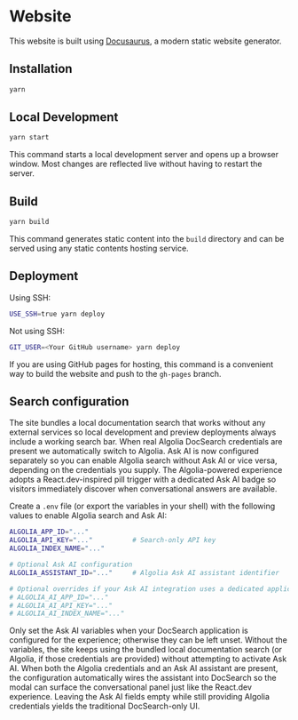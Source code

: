 # Website

This website is built using [Docusaurus](https://docusaurus.io/), a modern static website generator.

## Installation

```bash
yarn
```

## Local Development

```bash
yarn start
```

This command starts a local development server and opens up a browser window. Most changes are reflected live without having to restart the server.

## Build

```bash
yarn build
```

This command generates static content into the `build` directory and can be served using any static contents hosting service.

## Deployment

Using SSH:

```bash
USE_SSH=true yarn deploy
```

Not using SSH:

```bash
GIT_USER=<Your GitHub username> yarn deploy
```

If you are using GitHub pages for hosting, this command is a convenient way to build the website and push to the `gh-pages` branch.

## Search configuration

The site bundles a local documentation search that works without any external services so local development and preview deployments always include a working search bar. When real Algolia DocSearch credentials are present we automatically switch to Algolia. Ask AI is now configured separately so you can enable Algolia search without Ask AI or vice versa, depending on the credentials you supply. The Algolia-powered experience adopts a React.dev-inspired pill trigger with a dedicated Ask AI badge so visitors immediately discover when conversational answers are available.

Create a `.env` file (or export the variables in your shell) with the following values to enable Algolia search and Ask AI:

```bash
ALGOLIA_APP_ID="..."
ALGOLIA_API_KEY="..."          # Search-only API key
ALGOLIA_INDEX_NAME="..."

# Optional Ask AI configuration
ALGOLIA_ASSISTANT_ID="..."     # Algolia Ask AI assistant identifier

# Optional overrides if your Ask AI integration uses a dedicated application or index
# ALGOLIA_AI_APP_ID="..."
# ALGOLIA_AI_API_KEY="..."
# ALGOLIA_AI_INDEX_NAME="..."
```

Only set the Ask AI variables when your DocSearch application is configured for the experience; otherwise they can be left unset. Without the variables, the site keeps using the bundled local documentation search (or Algolia, if those credentials are provided) without attempting to activate Ask AI. When both the Algolia credentials and an Ask AI assistant are present, the configuration automatically wires the assistant into DocSearch so the modal can surface the conversational panel just like the React.dev experience. Leaving the Ask AI fields empty while still providing Algolia credentials yields the traditional DocSearch-only UI.
